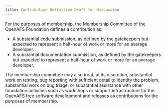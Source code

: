 ```yaml
---
title: Contribution Definition Draft for discussion
---
```


For the purposes of membership, the Membership Committee of the OpenAFS
Foundation defines a contribution as:

-   A substantial code submission, as defined by the gatekeepers but
    expected to represent a half-hour of work or more for an average
    developer.
-   A substantial documentation submission, as defined by the
    gatekeepers but expected to represent a half-hour of work or more
    for an average developer.

The membership committee may also treat, at its discretion, substantial
work on testing, bug reporting with sufficient detail to identify the
problem, substantial work on bug triage, or substantial assistance with
other foundation activities such as workshops or support infrastructure
for the OpenAFS free software development and releases as contributions
for the purposes of membership.
